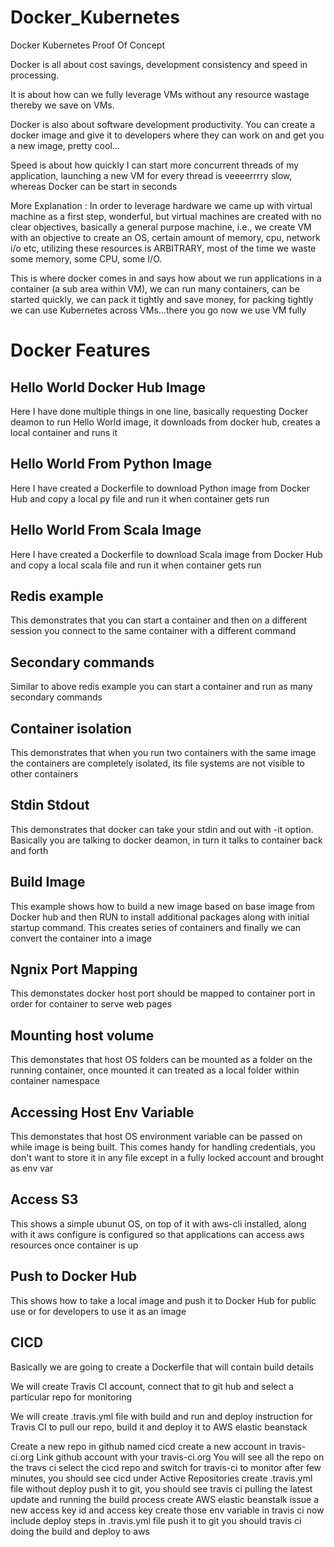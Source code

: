 # Docker_Kubernetes
Docker Kubernetes Proof Of Concept

Docker is all about cost savings, development consistency and speed in processing. 

It is about how can we fully leverage VMs without any resource wastage thereby we save on VMs. 

Docker is also about software development productivity. You can create a docker image and give it to developers where they can work on and get you a new image, pretty cool...

Speed is about how quickly I can start more concurrent threads of my application, launching a new VM for every thread is veeeerrrry slow, whereas Docker can be start in seconds


More Explanation : 
In order to leverage hardware we came up with virtual machine as a first step, wonderful, but virtual machines are created with no clear objectives, basically a general purpose machine, i.e., we create VM with an objective to create an OS, certain amount of memory, cpu, network i/o etc, utilizing these resources is ARBITRARY, most of the time we waste some memory, some CPU, some I/O. 

This is where docker comes in and says how about we run applications in a container (a sub area within VM), we can run many containers, can be started quickly, we can pack it tightly and save money, for packing tightly we can use Kubernetes across VMs...there you go now we use VM fully


# Docker Features 

## Hello World Docker Hub Image 
Here I have done multiple things in one line, basically requesting Docker deamon to run Hello World image, it downloads from docker hub, creates a local container and runs it

## Hello World From Python Image
Here I have created a Dockerfile to download Python image from Docker Hub and copy a local py file and run it when container gets run

## Hello World From Scala Image
Here I have created a Dockerfile to download Scala image from Docker Hub and copy a local scala file and run it when container gets run

## Redis example
This demonstrates that you can start a container and then on a different session you connect to the same container with a different command

## Secondary commands 
Similar to above redis example you can start a container and run as many secondary commands 

## Container isolation 
This demonstrates that when you run two containers with the same image the containers are completely isolated, its file systems are not visible to other containers 

## Stdin Stdout
This demonstrates that docker can take your stdin and out with -it option. Basically you are talking to docker deamon, in turn it talks to container back and forth

## Build Image 
This example shows how to build a new image based on base image from Docker hub and then RUN to install additional packages along with initial startup command. This creates series of containers and finally we can convert the container into a image

## Ngnix Port Mapping
This demonstates docker host port should be mapped to container port in order for container to serve web pages

## Mounting host volume
This demonstates that host OS folders can be mounted as a folder on the running container, once mounted it can treated as a local folder within container namespace

## Accessing Host Env Variable
This demonstates that host OS environment variable can be passed on while image is being built. This comes handy for handling credentials, you don't want to store it in any file except in a fully locked account and brought as env var

## Access S3
This shows a simple ubunut OS, on top of it with aws-cli installed, along with it aws configure is configured so that applications can access aws resources once container is up

## Push to Docker Hub
This shows how to take a local image and push it to Docker Hub for public use or for developers to use it as an image

## CICD
Basically we are going to create a Dockerfile that will contain build details

We will create Travis CI account, connect that to git hub and select a particular repo for monitoring

We will create .travis.yml file with build and run and deploy instruction for Travis CI to pull our repo, build it and deploy it to AWS elastic beanstack

Create a new repo in github named cicd
create a new account in travis-ci.org
Link github account with your travis-ci.org
You will see all the repo on the travs ci
select the cicd repo and switch for travis-ci to monitor
after few minutes, you should see cicd under Active Repositories
create .travis.yml file  without deploy
push it to git, you should see travis ci pulling the latest update and running the build process
create AWS elastic beanstalk
issue a new access key id and access key
create those env variable in travis ci
now include deploy steps in .travis.yml file
push it to git
you should travis ci doing the build and deploy to aws
